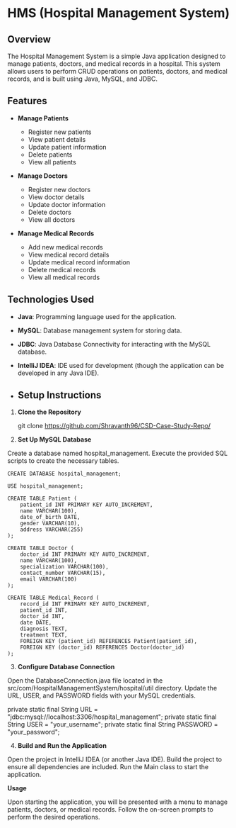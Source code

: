 # HMS (Hospital Management System)

## Overview

The Hospital Management System is a simple Java application designed to manage patients, doctors, and medical records in a hospital. This system allows users to perform CRUD operations on patients, doctors, and medical records, and is built using Java, MySQL, and JDBC.

## Features

- **Manage Patients**
  - Register new patients
  - View patient details
  - Update patient information
  - Delete patients
  - View all patients

- **Manage Doctors**
  - Register new doctors
  - View doctor details
  - Update doctor information
  - Delete doctors
  - View all doctors

- **Manage Medical Records**
  - Add new medical records
  - View medical record details
  - Update medical record information
  - Delete medical records
  - View all medical records

## Technologies Used

- **Java**: Programming language used for the application.
- **MySQL**: Database management system for storing data.
- **JDBC**: Java Database Connectivity for interacting with the MySQL database.
- **IntelliJ IDEA**: IDE used for development (though the application can be developed in any Java IDE).

- ## Setup Instructions

1. **Clone the Repository**

   git clone https://github.com/Shravanth96/CSD-Case-Study-Repo/

2. **Set Up MySQL Database**

Create a database named hospital_management.
Execute the provided SQL scripts to create the necessary tables.

```
CREATE DATABASE hospital_management;

USE hospital_management;

CREATE TABLE Patient (
    patient_id INT PRIMARY KEY AUTO_INCREMENT,
    name VARCHAR(100),
    date_of_birth DATE,
    gender VARCHAR(10),
    address VARCHAR(255)
);

CREATE TABLE Doctor (
    doctor_id INT PRIMARY KEY AUTO_INCREMENT,
    name VARCHAR(100),
    specialization VARCHAR(100),
    contact_number VARCHAR(15),
    email VARCHAR(100)
);

CREATE TABLE Medical_Record (
    record_id INT PRIMARY KEY AUTO_INCREMENT,
    patient_id INT,
    doctor_id INT,
    date DATE,
    diagnosis TEXT,
    treatment TEXT,
    FOREIGN KEY (patient_id) REFERENCES Patient(patient_id),
    FOREIGN KEY (doctor_id) REFERENCES Doctor(doctor_id)
);
```

3. **Configure Database Connection**

Open the DatabaseConnection.java file located in the src/com/HospitalManagementSystem/hospital/util directory.
Update the URL, USER, and PASSWORD fields with your MySQL credentials.

private static final String URL = "jdbc:mysql://localhost:3306/hospital_management";
private static final String USER = "your_username";
private static final String PASSWORD = "your_password";

4. **Build and Run the Application**

Open the project in IntelliJ IDEA (or another Java IDE).
Build the project to ensure all dependencies are included.
Run the Main class to start the application.

**Usage**

Upon starting the application, you will be presented with a menu to manage patients, doctors, or medical records.
Follow the on-screen prompts to perform the desired operations.

